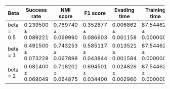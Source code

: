 | Beta | Success rate | NMI score | F1 score | Evading time | Training time |
|---|---|---|---|---|---|
| beta = 0.5 | 0.239500 ± 0.089221 | 0.769740 ± 0.069990 | 0.352877 ± 0.086603 | 0.006862 ± 0.001158 | 87.544627 ± 0.000000 |
| beta = 1 | 0.491500 ± 0.073228 | 0.743253 ± 0.067898 | 0.585117 ± 0.043844 | 0.013521 ± 0.001584 | 87.544627 ± 0.000000 |
| beta = 2 | 0.681400 ± 0.069049 | 0.718201 ± 0.064875 | 0.694501 ± 0.034400 | 0.024826 ± 0.002960 | 87.544627 ± 0.000000 |